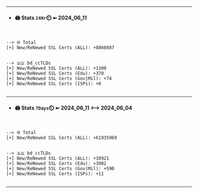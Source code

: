 

---
- #### 🖨️ **Stats** `24Hr`⏲️ ➼ 2024_06_11
```console


--> 🌐 Total
[+] New/ReNewed SSL Certs (ALL): +8860887


--> 🇧🇩 bd_ccTLDs
[+] New/ReNewed SSL Certs (ALL): +1300
[+] New/ReNewed SSL Certs (Edu): +370
[+] New/ReNewed SSL Certs (Gov|Mil): +74
[+] New/ReNewed SSL Certs (ISPs): +0


```

---
- #### 🖨️ **Stats** `7Days`⏲️ ➼ 2024_06_11 <--> 2024_06_04
```console


--> 🌐 Total
[+] New/ReNewed SSL Certs (ALL): +61935969


--> 🇧🇩 bd_ccTLDs
[+] New/ReNewed SSL Certs (ALL): +10921
[+] New/ReNewed SSL Certs (Edu): +3982
[+] New/ReNewed SSL Certs (Gov|Mil): +590
[+] New/ReNewed SSL Certs (ISPs): +11


```

---

